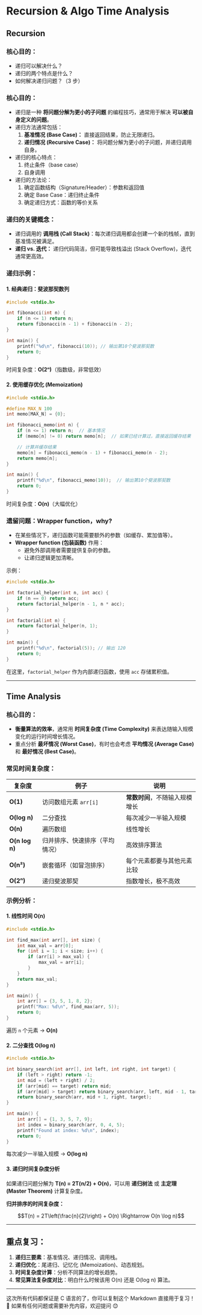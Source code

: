 # Recursion & Algo Time Analysis

## Recursion

### 核心目的：

- 递归可以解决什么？
- 递归的两个特点是什么？
- 如何解决递归问题？（3 步）

### 核心目的：

- 递归是一种 **将问题分解为更小的子问题** 的编程技巧，通常用于解决 **可以被自身定义的问题**。
- 递归方法通常包括：
  1. **基准情况 (Base Case)：** 直接返回结果，防止无限递归。
  2. **递归情况 (Recursive Case)：** 将问题分解为更小的子问题，并递归调用自身。
- 递归的核心特点：
  1. 终止条件（base case）
  2. 自身调用
- 递归的方法论：
  1. 确定函数结构（Signature/Header）：参数和返回值
  2. 确定 Base Case：递归终止条件
  3. 确定递归方式：函数的等价关系

### 递归的关键概念：

- 递归调用的 **调用栈 (Call Stack)**：每次递归调用都会创建一个新的栈帧，直到基准情况被满足。
- **递归 vs. 迭代：** 递归代码简洁，但可能导致栈溢出 (Stack Overflow)，迭代通常更高效。

### 递归示例：

#### 1. 经典递归：斐波那契数列

```C
#include <stdio.h>

int fibonacci(int n) {
    if (n <= 1) return n;
    return fibonacci(n - 1) + fibonacci(n - 2);
}

int main() {
    printf("%d\n", fibonacci(10)); // 输出第10个斐波那契数
    return 0;
}
```

时间复杂度：**O(2ⁿ)**（指数级，非常低效）

#### 2. 使用缓存优化 (Memoization)

```c
#include <stdio.h>

#define MAX_N 100
int memo[MAX_N] = {0};

int fibonacci_memo(int n) {
    if (n <= 1) return n;  // 基本情况
    if (memo[n] != 0) return memo[n];  // 如果已经计算过，直接返回缓存结果

    // 计算并缓存结果
    memo[n] = fibonacci_memo(n - 1) + fibonacci_memo(n - 2);
    return memo[n];
}

int main() {
    printf("%d\n", fibonacci_memo(10));  // 输出第10个斐波那契数
    return 0;
}
```

时间复杂度：**O(n)**（大幅优化）

### 遗留问题：Wrapper function，why?

- 在某些情况下，递归函数可能需要额外的参数（如缓存、累加值等）。
- **Wrapper function (包装函数)** 作用：
  - 避免外部调用者需要提供复杂的参数。
  - 让递归逻辑更加清晰。

示例：

```c
#include <stdio.h>

int factorial_helper(int n, int acc) {
    if (n == 0) return acc;
    return factorial_helper(n - 1, n * acc);
}

int factorial(int n) {
    return factorial_helper(n, 1);
}

int main() {
    printf("%d\n", factorial(5)); // 输出 120
    return 0;
}
```

在这里，`factorial_helper` 作为内部递归函数，使用 `acc` 存储累积值。

---

## Time Analysis

### 核心目的：

- **衡量算法的效率**，通常用 **时间复杂度 (Time Complexity)** 来表达随输入规模变化的运行时间增长情况。
- 重点分析 **最坏情况 (Worst Case)**，有时也会考虑 **平均情况 (Average Case)** 和 **最好情况 (Best Case)**。

### 常见时间复杂度：

| 复杂度         | 例子                           | 说明                           |
| -------------- | ------------------------------ | ------------------------------ |
| **O(1)**       | 访问数组元素 `arr[i]`          | **常数时间**，不随输入规模增长 |
| **O(log n)**   | 二分查找                       | 每次减少一半输入规模           |
| **O(n)**       | 遍历数组                       | 线性增长                       |
| **O(n log n)** | 归并排序、快速排序（平均情况） | 高效排序算法                   |
| **O(n²)**      | 嵌套循环（如冒泡排序）         | 每个元素都要与其他元素比较     |
| **O(2ⁿ)**      | 递归斐波那契                   | 指数增长，极不高效             |

### 示例分析：

#### 1. 线性时间 O(n)

```c
#include <stdio.h>

int find_max(int arr[], int size) {
    int max_val = arr[0];
    for (int i = 1; i < size; i++) {
        if (arr[i] > max_val) {
            max_val = arr[i];
        }
    }
    return max_val;
}

int main() {
    int arr[] = {3, 5, 1, 8, 2};
    printf("Max: %d\n", find_max(arr, 5));
    return 0;
}
```

遍历 `n` 个元素 → **O(n)**

#### 2. 二分查找 O(log n)

```c
#include <stdio.h>

int binary_search(int arr[], int left, int right, int target) {
    if (left > right) return -1;
    int mid = (left + right) / 2;
    if (arr[mid] == target) return mid;
    if (arr[mid] > target) return binary_search(arr, left, mid - 1, target);
    return binary_search(arr, mid + 1, right, target);
}

int main() {
    int arr[] = {1, 3, 5, 7, 9};
    int index = binary_search(arr, 0, 4, 5);
    printf("Found at index: %d\n", index);
    return 0;
}
```

每次减少一半输入规模 → **O(log n)**

#### 3. 递归时间复杂度分析

如果递归问题分解为 **T(n) = 2T(n/2) + O(n)**，可以用 **递归树法** 或 **主定理 (Master Theorem)** 计算复杂度。

**归并排序的时间复杂度：**

$$T(n) = 2T\left(\frac{n}{2}\right) + O(n) \Rightarrow O(n \log n)$$

---

## 重点复习：

1. **递归三要素**：基准情况、递归情况、调用栈。
2. **递归优化**：尾递归、记忆化 (Memoization)、动态规划。
3. **时间复杂度计算**：分析不同算法的增长趋势。
4. **常见算法复杂度对比**：明白什么时候该用 O(n) 还是 O(log n) 算法。

---

这次所有代码都保证是 C 语言的了，你可以复制这个 Markdown 直接用于复习！🚀 如果有任何问题或需要补充内容，欢迎提问 😊

